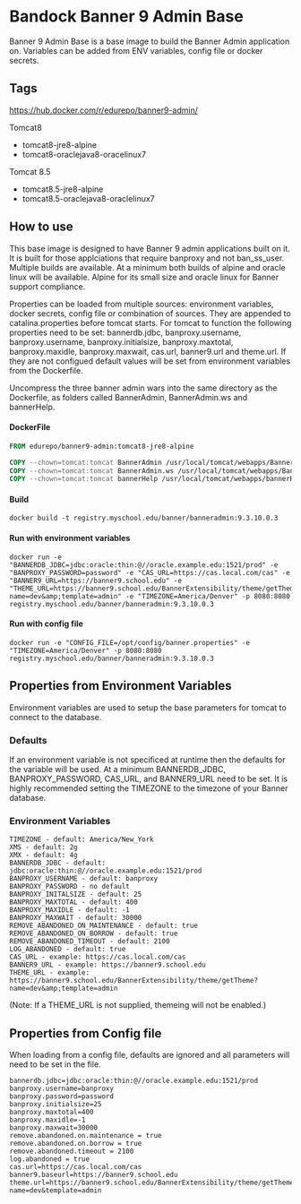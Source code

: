 # Bandock Banner 9 Admin Base
Banner 9 Admin Base is a base image to build the Banner Admin application on. Variables can be added from ENV variables, config file or docker secrets.

## Tags

https://hub.docker.com/r/edurepo/banner9-admin/

Tomcat8

- tomcat8-jre8-alpine
- tomcat8-oraclejava8-oracelinux7

Tomcat 8.5

- tomcat8.5-jre8-alpine
- tomcat8.5-oraclejava8-oraclelinux7

## How to use

This base image is designed to have Banner 9 admin applications built on it. It is built for those applciations that require banproxy and not ban_ss_user.  Multiple builds are available.  At a minimum both builds of alpine and oracle linux will be available.  Alpine for its small size and oracle linux for Banner support compliance.

Properties can be loaded from multiple sources: environment variables, docker secrets, config file or combination of sources. They are appended to catalina.properties before tomcat starts. For tomcat to function the following properties need to be set: bannerdb.jdbc, banproxy.username, banproxy.username, banproxy.initialsize, banproxy.maxtotal, banproxy.maxidle, banproxy.maxwait, cas.url, banner9.url and theme.url. If they are not configued default values will be set from environment variables from the Dockerfile.

Uncompress the three banner admin wars into the same directory as the Dockerfile, as folders called BannerAdmin, BannerAdmin.ws and bannerHelp.

#### DockerFile

```Dockerfile
FROM edurepo/banner9-admin:tomcat8-jre8-alpine 

COPY --chown=tomcat:tomcat BannerAdmin /usr/local/tomcat/webapps/BannerAdmin
COPY --chown=tomcat:tomcat BannerAdmin.ws /usr/local/tomcat/webapps/BannerAdmin.ws
COPY --chown=tomcat:tomcat bannerHelp /usr/local/tomcat/webapps/bannerHelp
```

#### Build

```Shell
docker build -t registry.myschool.edu/banner/banneradmin:9.3.10.0.3
```

#### Run with environment variables

```Shell
docker run -e "BANNERDB_JDBC=jdbc:oracle:thin:@//oracle.example.edu:1521/prod" -e "BANPROXY_PASSWORD=password" -e "CAS_URL=https://cas.local.com/cas" -e "BANNER9_URL=https://banner9.school.edu" -e "THEME_URL=https://banner9.school.edu/BannerExtensibility/theme/getTheme?name=dev&amp;template=admin" -e "TIMEZONE=America/Denver" -p 8080:8080 registry.myschool.edu/banner/banneradmin:9.3.10.0.3
```

#### Run with config file

```Shell
docker run -e "CONFIG_FILE=/opt/config/banner.properties" -e "TIMEZONE=America/Denver" -p 8080:8080 registry.myschool.edu/banner/banneradmin:9.3.10.0.3
```

## Properties from Environment Variables

Environment variables are used to setup the base parameters for tomcat to connect to the database.

### Defaults

If an environment variable is not specificed at runtime then the defaults for the variable will be used. At a minimum BANNERDB_JDBC, BANPROXY_PASSWORD, CAS_URL, and BANNER9_URL need to be set. It is highly recommended setting the TIMEZONE to the timezone of your Banner database.

### Environment Variables

```Shell
TIMEZONE - default: America/New_York
XMS - default: 2g
XMX - default: 4g
BANNERDB_JDBC - default: jdbc:oracle:thin:@//oracle.example.edu:1521/prod
BANPROXY_USERNAME - default: banproxy
BANPROXY_PASSWORD - no default
BANPROXY_INITALSIZE - default: 25
BANPROXY_MAXTOTAL - default: 400
BANPROXY_MAXIDLE - default: -1
BANPROXY_MAXWAIT - default: 30000
REMOVE_ABANDONED_ON_MAINTENANCE - default: true
REMOVE_ABANDONED_ON_BORROW - default: true
REMOVE_ABANDONED_TIMEOUT - default: 2100
LOG_ABANDONED - default: true
CAS_URL - example: https://cas.local.com/cas
BANNER9_URL - example: https://banner9.school.edu
THEME_URL - example: https://banner9.school.edu/BannerExtensibility/theme/getTheme?name=dev&amp;template=admin
```

(Note: If a THEME_URL is not supplied, themeing will not be enabled.)

## Properties from Config file

When loading from a config file, defaults are ignored and all parameters will need to be set in the file.

```Shell
bannerdb.jdbc=jdbc:oracle:thin:@//oracle.example.edu:1521/prod
banproxy.username=banproxy
banproxy.password=password
banproxy.initialsize=25
banproxy.maxtotal=400
banproxy.maxidle=-1
banproxy.maxwait=30000
remove.abandoned.on.maintenance = true
remove.abandoned.on.borrow = true
remove.abandoned.timeout = 2100
log.abandoned = true
cas.url=https://cas.local.com/cas
banner9.baseurl=https://banner9.school.edu
theme.url=https://banner9.school.edu/BannerExtensibility/theme/getTheme?name=dev&template=admin
```
